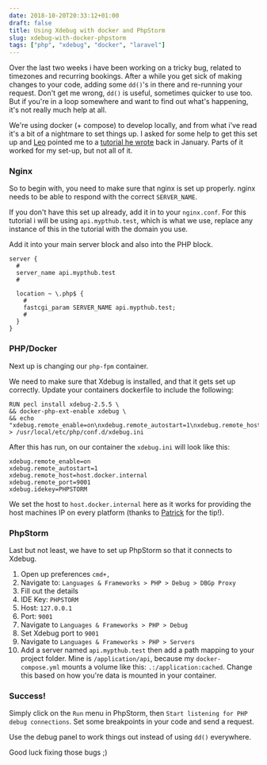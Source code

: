```yaml
---
date: 2018-10-20T20:33:12+01:00
draft: false
title: Using Xdebug with docker and PhpStorm
slug: xdebug-with-docker-phpstorm
tags: ["php", "xdebug", "docker", "laravel"]
---
```


Over the last two weeks i have been working on a tricky bug, related to timezones and recurring bookings. After a while you get sick of making changes to your code, adding some `dd()`'s in there and re-running your request. Don't get me wrong, `dd()` is useful, sometimes quicker to use too. But if you're in a loop somewhere and want to find out what's happening, it's not really much help at all.

We're using docker (+ compose) to develop locally, and from what i've read it's a bit of a nightmare to set things up. I asked for some help to get this set up and [Leo](https://twitter.com/Phroggyy) pointed me to a [tutorial he wrote](https://blog.leosjoberg.com/post/xdebug-on-docker/) back in January. Parts of it worked for my set-up, but not all of it.

### Nginx

So to begin with, you need to make sure that nginx is set up properly. nginx needs to be able to respond with the correct `SERVER_NAME`.

If you don't have this set up already, add it in to your `nginx.conf`. For this tutorial i will be using `api.mypthub.test`, which is what we use, replace any instance of this in the tutorial with the domain you use.

Add it into your main server block and also into the PHP block.
    
    server {
      #
      server_name api.mypthub.test
      #
      
      location ~ \.php$ {
        #
        fastcgi_param SERVER_NAME api.mypthub.test;
        #
      }
    }

### PHP/Docker

Next up is changing our `php-fpm` container.

We need to make sure that Xdebug is installed, and that it gets set up correctly. Update your containers dockerfile to include the following:

    RUN pecl install xdebug-2.5.5 \
    && docker-php-ext-enable xdebug \
    && echo "xdebug.remote_enable=on\nxdebug.remote_autostart=1\nxdebug.remote_host=host.docker.internal\nxdebug.remote_port=9001\nxdebug.idekey=PHPSTORM" > /usr/local/etc/php/conf.d/xdebug.ini

After this has run, on our container the `xdebug.ini` will look like this:

    xdebug.remote_enable=on
    xdebug.remote_autostart=1
    xdebug.remote_host=host.docker.internal
    xdebug.remote_port=9001
    xdebug.idekey=PHPSTORM
    
We set the host to `host.docker.internal` here as it works for providing the host machines IP on every platform (thanks to [Patrick](https://www.pleckey.me/) for the tip!).

### PhpStorm

Last but not least, we have to set up PhpStorm so that it connects to Xdebug.

1. Open up preferences `cmd+,`
2. Navigate to: `Languages & Frameworks > PHP > Debug > DBGp Proxy`
3. Fill out the details 
  1. IDE Key: `PHPSTORM`
  2. Host: `127.0.0.1`
  3. Port: `9001`
4. Navigate to `Languages & Frameworks > PHP > Debug`
5. Set Xdebug port to `9001`
6. Navigate to `Languages & Frameworks > PHP > Servers`
7. Add a server named `api.mypthub.test` then add a path mapping to your project folder. Mine is `/application/api`, because my `docker-compose.yml` mounts a volume like this: `.:/application:cached`. Change this based on how you're data is mounted in your container.

### Success!

Simply click on the `Run` menu in PhpStorm, then `Start listening for PHP debug connections`. Set some breakpoints in your code and send a request.

Use the debug panel to work things out instead of using `dd()` everywhere.

Good luck fixing those bugs ;)